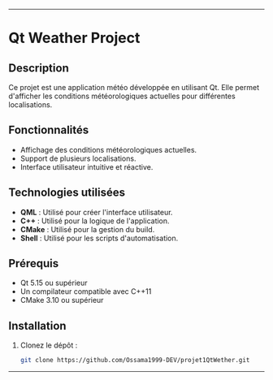 ______________________________________________________________________________________________________________
# Qt Weather Project

## Description
Ce projet est une application météo développée en utilisant Qt. Elle permet d'afficher les conditions météorologiques actuelles pour différentes localisations.

## Fonctionnalités
- Affichage des conditions météorologiques actuelles.
- Support de plusieurs localisations.
- Interface utilisateur intuitive et réactive.

## Technologies utilisées
- **QML** : Utilisé pour créer l'interface utilisateur.
- **C++** : Utilisé pour la logique de l'application.
- **CMake** : Utilisé pour la gestion du build.
- **Shell** : Utilisé pour les scripts d'automatisation.

## Prérequis
- Qt 5.15 ou supérieur
- Un compilateur compatible avec C++11
- CMake 3.10 ou supérieur

## Installation
1. Clonez le dépôt :
   ```bash
   git clone https://github.com/Ossama1999-DEV/projet1QtWether.git
____________________________________________________________________________________________________________________________________
